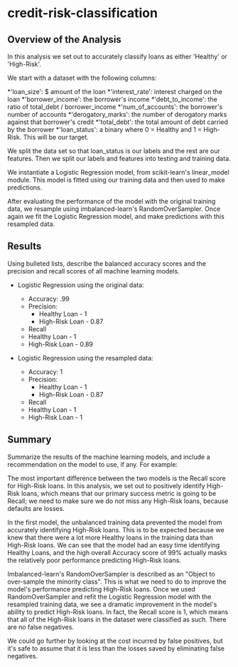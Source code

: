 # credit-risk-classification

## Overview of the Analysis

In this analysis we set out to accurately classify loans as either 'Healthy' or 'High-Risk'.

We start with a dataset with the following columns:

*'loan_size': $ amount of the loan
*'interest_rate': interest charged on the loan
*'borrower_income': the borrower's income
*'debt_to_income': the ratio of total_debt /  borrower_income
*'num_of_accounts': the borrower's number of accounts
*'derogatory_marks': the number of derogatory marks against that borrower's credit
*'total_debt': the total amount of debt carried by the borrower
*'loan_status': a binary where 0 = Healthy and 1 = High-Risk. This will be our target. 

We split the data set so that loan_status is our labels and the rest are our features. Then we split our labels and features into testing and training data.

We instantiate a Logistic Regression model, from scikit-learn's linear_model module. This model is fitted using our training data and then used to make predictions. 

After evaluating the performance of the model with the original training data, we resample using imbalanced-learn's RandomOverSampler. Once again we fit the Logistic Regression model, and make predictions with this resampled data.

## Results

Using bulleted lists, describe the balanced accuracy scores and the precision and recall scores of all machine learning models.

* Logistic Regression using the original data:
  * Accuracy: .99
  * Precision: 
    * Healthy Loan - 1
    * High-Risk Loan - 0.87
  * Recall
   * Healthy Loan - 1
   * High-Risk Loan - 0.89

* Logistic Regression using the resampled data:
  * Accuracy: 1
  * Precision: 
    * Healthy Loan - 1
    * High-Risk Loan - 0.87
  * Recall
   * Healthy Loan - 1
   * High-Risk Loan - 1

## Summary

Summarize the results of the machine learning models, and include a recommendation on the model to use, if any. For example:

The most important difference between the two models is the Recall score for High-Risk loans. In this analysis, we set out to positively identify High-Risk loans, which means that our primary success metric is going to be Recall; we need to make sure we do not miss any High-Risk loans, because defaults are losses. 

In the first model, the unbalanced training data prevented the model from accurately identifying High-Risk loans. This is to be expected because we knew that there were a lot more Healthy loans in the training data than High-Risk loans. We can see that the model had an easy time identifying Healthy Loans, and the high overall Accuracy score of 99% actually masks the relatively poor performance predicting High-Risk loans.

Imbalanced-learn's RandomOverSampler is described as an "Object to over-sample the minority class". This is what we need to do to improve the model's performance predicting High-Risk loans. Once we used RandomOverSampler and refit the Logistic Regression model with the resampled training data, we see a dramatic improvement in the model's ability to predict High-Risk loans. In fact, the Recall score is 1, which means that all of the High-Risk loans in the dataset were classified as such. There are no false negatives. 

We could go further by looking at the cost incurred by false positives, but it's safe to assume that it is less than the losses saved by eliminating false negatives. 

